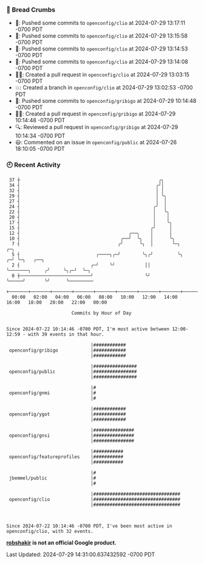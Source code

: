 ### 🍞 Bread Crumbs

 * 🚢: Pushed some commits to `openconfig/clio` at 2024-07-29 13:17:11 -0700 PDT
 * 🚢: Pushed some commits to `openconfig/clio` at 2024-07-29 13:15:58 -0700 PDT
 * 🚢: Pushed some commits to `openconfig/clio` at 2024-07-29 13:14:53 -0700 PDT
 * 🚢: Pushed some commits to `openconfig/clio` at 2024-07-29 13:14:08 -0700 PDT
 * ✍🏼: Created a pull request in `openconfig/clio` at 2024-07-29 13:03:15 -0700 PDT
 * 💥: Created a branch in `openconfig/clio` at 2024-07-29 13:02:53 -0700 PDT
 * 🚢: Pushed some commits to `openconfig/gribigo` at 2024-07-29 10:14:48 -0700 PDT
 * ✍🏼: Created a pull request in `openconfig/gribigo` at 2024-07-29 10:14:48 -0700 PDT
 * 🔍: Reviewed a pull request in  `openconfig/gribigo` at 2024-07-29 10:14:34 -0700 PDT
 * 😃: Commented on an issue in `openconfig/public` at 2024-07-26 18:10:05 -0700 PDT

### 🕘 Recent Activity
```
 37 ┼                                                   ╭╮
 34 ┤                                                  ╭╯│
 32 ┤                                                  │ │
 29 ┤                                                  │ ╰╮
 27 ┤                                                  │  │
 24 ┤                                                 ╭╯  │
 22 ┤                                                 │   ╰╮
 20 ┤                                                 │    │
 17 ┤                                                 │    ╰╮
 15 ┤                                                ╭╯     │
 12 ┤                                        ╭──╮    │      │
 10 ┤                                     ╭──╯  ╰╮   │      ╰╮
  7 ┤                                    ╭╯      ╰╮  │       ╰─╮                 ╭─╮
  5 ┤                            ╭────╮╭─╯        ╰╮╭╯         ╰╮              ╭─╯ ╰─╮   ╭──╮
  2 ┤                          ╭─╯    ╰╯           ││           ╰───────╮     ╭╯     ╰╮╭─╯  ╰─╮
  0 ┼──────────────────────────╯                   ╰╯                   ╰─────╯       ╰╯      ╰─────────
    +───────+───────+───────+───────+───────+───────+───────+───────+───────+───────+───────+───────+────
  00:00   02:00   04:00   06:00   08:00   10:00   12:00   14:00   16:00   18:00   20:00   22:00   00:00   

						Commits by Hour of Day


Since 2024-07-22 10:14:46 -0700 PDT, I'm most active between 12:00-12:59 - with 39 events in that hour.

```



```
                               |############
 openconfig/gribigo            |############
                               |############

                               |################
 openconfig/public             |################
                               |################

                               |#
 openconfig/gnmi               |#
                               |#

                               |############
 openconfig/ygot               |############
                               |############

                               |###############
 openconfig/gnsi               |###############
                               |###############

                               |###########
 openconfig/featureprofiles    |###########
                               |###########

                               |#
 jbemmel/public                |#
                               |#

                               |################################
 openconfig/clio               |################################
                               |################################



Since 2024-07-22 10:14:46 -0700 PDT, I've been most active in openconfig/clio, with 32 events.

```
**[robshakir](mailto:robjs@google.com) is not an official Google product.**  


Last Updated: 2024-07-29 14:31:00.637432592 -0700 PDT
